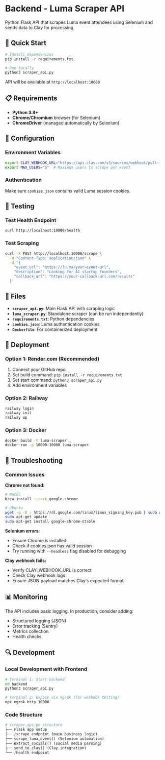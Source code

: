# Backend - Luma Scraper API

Python Flask API that scrapes Luma event attendees using Selenium and sends data to Clay for processing.

## 🚀 Quick Start

```bash
# Install dependencies
pip install -r requirements.txt

# Run locally
python3 scraper_api.py
```

API will be available at `http://localhost:10000`

## 📋 Requirements

- **Python 3.8+**
- **Chrome/Chromium** browser (for Selenium)
- **ChromeDriver** (managed automatically by Selenium)

## 🔧 Configuration

### Environment Variables
```bash
export CLAY_WEBHOOK_URL="https://api.clay.com/v3/sources/webhook/pull-in-data-from-a-webhook-your-id"
export MAX_USERS="5"  # Maximum users to scrape per event
```

### Authentication
Make sure `cookies.json` contains valid Luma session cookies.

## 🧪 Testing

### Test Health Endpoint
```bash
curl http://localhost:10000/health
```

### Test Scraping
```bash
curl -X POST http://localhost:10000/scrape \
  -H "Content-Type: application/json" \
  -d '{
    "event_url": "https://lu.ma/your-event-url",
    "description": "Looking for AI startup founders",
    "callback_url": "https://your-callback-url.com/results"
  }'
```

## 📁 Files

- **`scraper_api.py`**: Main Flask API with scraping logic
- **`luma_scraper.py`**: Standalone scraper (can be run independently)
- **`requirements.txt`**: Python dependencies
- **`cookies.json`**: Luma authentication cookies
- **`Dockerfile`**: For containerized deployment

## 🚀 Deployment

### Option 1: Render.com (Recommended)
1. Connect your GitHub repo
2. Set build command: `pip install -r requirements.txt`
3. Set start command: `python3 scraper_api.py`
4. Add environment variables

### Option 2: Railway
```bash
railway login
railway init
railway up
```

### Option 3: Docker
```bash
docker build -t luma-scraper .
docker run -p 10000:10000 luma-scraper
```

## 🐛 Troubleshooting

### Common Issues

**Chrome not found:**
```bash
# macOS
brew install --cask google-chrome

# Ubuntu
wget -q -O - https://dl.google.com/linux/linux_signing_key.pub | sudo apt-key add -
sudo apt-get update
sudo apt-get install google-chrome-stable
```

**Selenium errors:**
- Ensure Chrome is installed
- Check if cookies.json has valid session
- Try running with `--headless` flag disabled for debugging

**Clay webhook fails:**
- Verify CLAY_WEBHOOK_URL is correct
- Check Clay webhook logs
- Ensure JSON payload matches Clay's expected format

## 📊 Monitoring

The API includes basic logging. In production, consider adding:
- Structured logging (JSON)
- Error tracking (Sentry)
- Metrics collection
- Health checks

## 🔍 Development

### Local Development with Frontend
```bash
# Terminal 1: Start backend
cd backend
python3 scraper_api.py

# Terminal 2: Expose via ngrok (for webhook testing)
npx ngrok http 10000
```

### Code Structure
```python
# scraper_api.py structure
├── Flask app setup
├── /scrape endpoint (main business logic)
├── scrape_luma_event() (Selenium automation)
├── extract_socials() (social media parsing)
├── send_to_clay() (Clay integration)
└── /health endpoint
``` 
